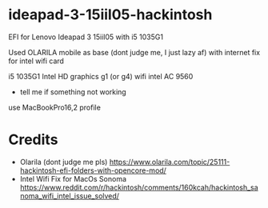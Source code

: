 # ideapad-3-15iil05-hackintosh
EFI for Lenovo Ideapad 3 15iil05 with i5 1035G1

Used OLARILA mobile as base (dont judge me, I just lazy af) with internet fix for intel wifi card

i5 1035G1
Intel HD graphics g1 (or g4)
wifi intel AC 9560

- tell me if something not working

use  MacBookPro16,2 profile

# Credits
- Olarila (dont judge me pls) https://www.olarila.com/topic/25111-hackintosh-efi-folders-with-opencore-mod/
- Intel Wifi Fix for MacOs Sonoma https://www.reddit.com/r/hackintosh/comments/160kcah/hackintosh_sanoma_wifi_intel_issue_solved/

